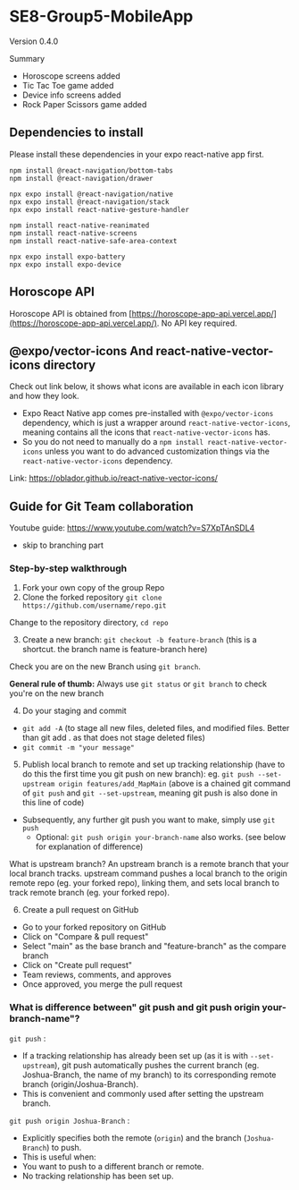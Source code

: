 # SE8-Group5-MobileApp

Version 0.4.0

Summary
- Horoscope screens added
- Tic Tac Toe game added
- Device info screens added
- Rock Paper Scissors game added

## Dependencies to install
Please install these dependencies in your expo react-native app first.

```
npm install @react-navigation/bottom-tabs
npm install @react-navigation/drawer

npx expo install @react-navigation/native
npx expo install @react-navigation/stack
npx expo install react-native-gesture-handler

npm install react-native-reanimated
npm install react-native-screens
npm install react-native-safe-area-context

npx expo install expo-battery
npx expo install expo-device
```

## Horoscope API

Horoscope API is obtained from [https://horoscope-app-api.vercel.app/](https://horoscope-app-api.vercel.app/). No API key required.


## @expo/vector-icons And react-native-vector-icons directory

Check out link below, it shows what icons are available in each icon library and how they look.
- Expo React Native app comes pre-installed with `@expo/vector-icons` dependency, which is just a wrapper around `react-native-vector-icons`, meaning contains all the icons that `react-native-vector-icons` has. 
- So you do not need to manually do a `npm install react-native-vector-icons` unless you want to do advanced customization things via the `react-native-vector-icons` dependency.

Link: https://oblador.github.io/react-native-vector-icons/

## Guide for Git Team collaboration

Youtube guide: https://www.youtube.com/watch?v=S7XpTAnSDL4
- skip to branching part


### Step-by-step walkthrough

1. Fork your own copy of the group Repo
2. Clone the forked repository `git clone https://github.com/username/repo.git`

Change to the repository directory, `cd repo`


3. Create a new branch:
`git checkout -b feature-branch` (this is a shortcut. the branch name is feature-branch here)

  Check you are on the new Branch using `git branch`.

  **General rule of thumb:** Always use `git status` or `git branch` to check you're on the new branch

4. Do your staging and commit
  - `git add -A` (to stage all new files, deleted files, and modified files. Better than git add . as that does not stage deleted files)
  - `git commit -m "your message"`


5. Publish local branch to remote and set up tracking relationship (have to do this the first time you git push on new branch):
eg. `git push --set-upstream origin features/add_MapMain` 
(above is a chained git command of `git push` and `git --set-upstream`, meaning git push is also done in this line of code)

  - Subsequently, any further git push you want to make, simply use `git push`
    - Optional:  `git push origin your-branch-name` also works.  (see below for explanation of difference)


What is upstream branch?
An upstream branch is a remote branch that your local branch tracks. upstream command pushes a local branch to the origin remote repo (eg. your forked repo), linking them, and sets local branch to track remote branch (eg. your forked repo).


6. Create a pull request on GitHub
  - Go to your forked repository on GitHub 
  - Click on "Compare & pull request"
  - Select "main" as the base branch and "feature-branch" as the compare branch
  - Click on "Create pull request"
  - Team reviews, comments, and approves
  - Once approved, you merge the pull request 


### What is difference between" git push and  git push origin your-branch-name"?

`git push` :
- If a tracking relationship has already been set up (as it is with `--set-upstream`), git push automatically pushes the current branch (eg. Joshua-Branch, the name of my branch) to its corresponding remote branch (origin/Joshua-Branch).
- This is convenient and commonly used after setting the upstream branch.

`git push origin Joshua-Branch` :
- Explicitly specifies both the remote (`origin`) and the branch (`Joshua-Branch`) to push.
- This is useful when:
- You want to push to a different branch or remote.
- No tracking relationship has been set up. 
